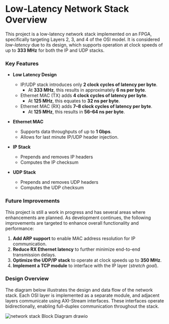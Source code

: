# Low-Latency Network Stack Overview
This project is a low-latency network stack implemented on an FPGA, specifically targeting Layers 2, 3, and 4 of the OSI model. It is considered *low-latency* due to its design, which supports operation at clock speeds of up to **333 MHz** for both the IP and UDP stacks.

### Key Features
- **Low Latency Design**  
  - IP/UDP stack introduces only **2 clock cycles of latency per byte**.  
    - At **333 MHz**, this results in approximately **6 ns per byte**.  
  - Ethernet MAC (TX) adds **4 clock cycles of latency per byte**.  
    - At **125 MHz**, this equates to **32 ns per byte**.  
  - Ethernet MAC (RX) adds **7–8 clock cycles of latency per byte**.  
    - At **125 MHz**, this results in **56–64 ns per byte**.
  
- **Ethernet MAC**  
  - Supports data throughputs of up to **1 Gbps**.
  - Allows for last minute IP/UDP header injection.

- **IP Stack**  
  - Prepends and removes IP headers  
  - Computes the IP checksum

- **UDP Stack**  
  - Prepends and removes UDP headers  
  - Computes the UDP checksum

### Future Improvements
This project is still a work in progress and has several areas where enhancements are planned. As development continues, the following improvements are targeted to enhance overall functionality and performance:

1. **Add ARP support** to enable MAC address resolution for IP communication.  
2. **Reduce RX Ethernet latency** to further minimize end-to-end transmission delays.  
3. **Optimize the UDP/IP stack** to operate at clock speeds up to **350 MHz**.  
4. **Implement a TCP module** to interface with the IP layer (*stretch goal*).

### Design Overview

The diagram below illustrates the design and data flow of the network stack. Each OSI layer is implemented as a separate module, and adjacent layers communicate using AXI-Stream interfaces. These interfaces operate bidirectionally, enabling full-duplex communication throughout the stack.

![network stack Block Diagram drawio](https://github.com/user-attachments/assets/fb5a637b-5cee-4597-9964-0fd136d0910a)
